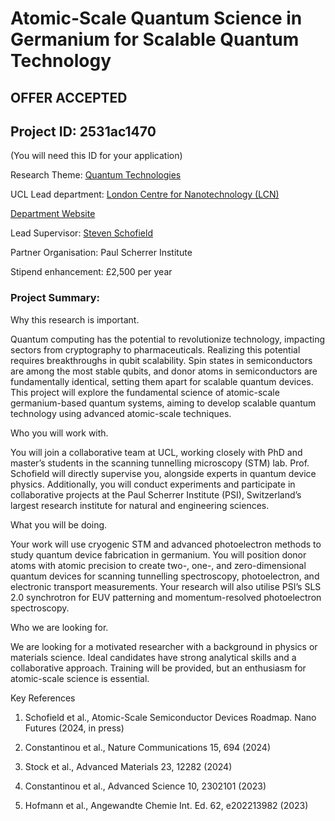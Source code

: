 # Atomic-Scale Quantum Science in Germanium for Scalable Quantum Technology

## **OFFER ACCEPTED**

## Project ID: **2531ac1470**
(You will need this ID for your application)

Research Theme: [Quantum Technologies](../themes/quantum-technologies.md)

UCL Lead department: [London Centre for Nanotechnology (LCN)](../departments/london-centre-for-nanotechnology.md)

[Department Website](https://www.london-nano.com)

Lead Supervisor: [Steven Schofield](https://profiles.ucl.ac.uk/11379)

Partner Organisation: Paul Scherrer Institute

Stipend enhancement: £2,500 per year

### Project Summary:

Why this research is important. 

Quantum computing has the potential to revolutionize technology, impacting sectors from cryptography to pharmaceuticals. Realizing this potential requires breakthroughs in qubit scalability. Spin states in semiconductors are among the most stable qubits, and donor atoms in semiconductors are fundamentally identical, setting them apart for scalable quantum devices. This project will explore the fundamental science of atomic-scale germanium-based quantum systems, aiming to develop scalable quantum technology using advanced atomic-scale techniques.

Who you will work with. 

You will join a collaborative team at UCL, working closely with PhD and master’s students in the scanning tunnelling microscopy (STM) lab. Prof. Schofield will directly supervise you, alongside experts in quantum device physics. Additionally, you will conduct experiments and participate in collaborative projects at the Paul Scherrer Institute (PSI), Switzerland’s largest research institute for natural and engineering sciences.

What you will be doing. 

Your work will use cryogenic STM and advanced photoelectron methods to study quantum device fabrication in germanium. You will position donor atoms with atomic precision to create two-, one-, and zero-dimensional quantum devices for scanning tunnelling spectroscopy, photoelectron, and electronic transport measurements. Your research will also utilise PSI’s SLS 2.0 synchrotron for EUV patterning and momentum-resolved photoelectron spectroscopy.

Who we are looking for. 

We are looking for a motivated researcher with a background in physics or materials science. Ideal candidates have strong analytical skills and a collaborative approach. Training will be provided, but an enthusiasm for atomic-scale science is essential.

Key References

1. Schofield et al., Atomic-Scale Semiconductor Devices Roadmap. Nano Futures (2024, in press)  

2. Constantinou et al., Nature Communications 15, 694 (2024)  

3. Stock et al., Advanced Materials 23, 12282 (2024)  

4. Constantinou et al., Advanced Science 10, 2302101 (2023)  

5. Hofmann et al., Angewandte Chemie Int. Ed. 62, e202213982 (2023)
